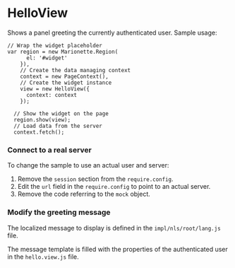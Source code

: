 # HelloView

Shows a panel greeting the currently authenticated user.  Sample usage:

    // Wrap the widget placeholder
    var region = new Marionette.Region(
          el: '#widget'
        }),
        // Create the data managing context
        context = new PageContext(),
        // Create the widget instance
        view = new HelloView({
          context: context
        });

      // Show the widget on the page
      region.show(view);
      // Load data from the server
      context.fetch();

### Connect to a real server
To change the sample to use an actual user and server: 
1. Remove the `session` section from the `require.config`.
2. Edit the `url` field in the `require.config` to point to an actual server. 
3. Remove the code referring to the `mock` object.
 
### Modify the greeting message
The localized message to display is defined in the `impl/nls/root/lang.js` file.

The message template is filled with the properties of the authenticated user in the `hello.view.js` file. 
